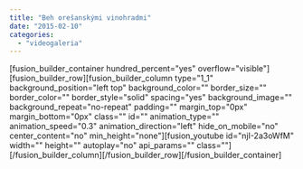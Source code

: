 ```yaml
---
title: "Beh orešanskými vinohradmi"
date: "2015-02-10"
categories: 
  - "videogaleria"
---
```


\[fusion\_builder\_container hundred\_percent="yes" overflow="visible"\]\[fusion\_builder\_row\]\[fusion\_builder\_column type="1\_1" background\_position="left top" background\_color="" border\_size="" border\_color="" border\_style="solid" spacing="yes" background\_image="" background\_repeat="no-repeat" padding="" margin\_top="0px" margin\_bottom="0px" class="" id="" animation\_type="" animation\_speed="0.3" animation\_direction="left" hide\_on\_mobile="no" center\_content="no" min\_height="none"\]\[fusion\_youtube id="njI-2a3oWfM" width="" height="" autoplay="no" api\_params="" class=""\]\[/fusion\_builder\_column\]\[/fusion\_builder\_row\]\[/fusion\_builder\_container\]
